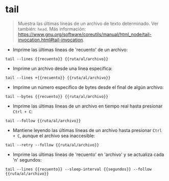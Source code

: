 # tail

> Muestra las últimas líneas de un archivo de texto determinado.
> Ver también: `head`.
> Más información: <https://www.gnu.org/software/coreutils/manual/html_node/tail-invocation.html#tail-invocation>.

- Imprime las últimas líneas de 'recuento' de un archivo:

`tail --lines {{recuento}} {{ruta/al/archivo}}`

- Imprime un archivo desde una línea específica:

`tail --lines +{{recuento}} {{ruta/al/archivo}}`

- Imprime un número específico de bytes desde el final de algún archivo:

`tail --bytes {{recuento}} {{ruta/al/archivo}}`

- Imprime las últimas líneas de un archivo en tiempo real hasta presionar `Ctrl + C`:

`tail --follow {{ruta/al/archivo}}`

- Mantiene leyendo las últimas líneas de un archivo hasta presionar `Ctrl + C`, aunque el archivo sea inaccesible:

`tail --retry --follow {{ruta/al/archivo}}`

- Imprime las últimas líneas de 'recuento' en 'archivo' y se actualiza cada 'n' segundos:

`tail --lines {{recuento}} --sleep-interval {{segundos}} --follow {{ruta/al/archivo}}`
